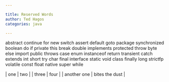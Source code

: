 ```yaml
---

title: Reserved Words
author: Ted Hagos
categories: java

---
```


abstract continue for new switch assert default goto package synchronized boolean do if private this break double implements protected throw byte else import public throws case enum instanceof return transient catch extends int short try char final interface static void class finally long strictfp volatile const float native super while

| one         | two            |
| three       | four           |
| another one | bites the dust |



